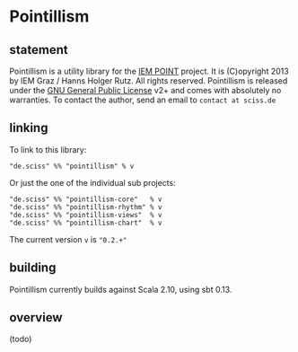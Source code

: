 # Pointillism

## statement

Pointillism is a utility library for the [IEM POINT](http://point.kug.ac.at/) project. It is (C)opyright 2013 by IEM Graz / Hanns Holger Rutz. All rights reserved. Pointillism is released under the [GNU General Public License](https://raw.github.com/iem-projects/Pointillism/master/LICENSE) v2+ and comes with absolutely no warranties. To contact the author, send an email to `contact at sciss.de`

## linking

To link to this library:

    "de.sciss" %% "pointillism" % v

Or just the one of the individual sub projects:

    "de.sciss" %% "pointillism-core"   % v
    "de.sciss" %% "pointillism-rhythm" % v
    "de.sciss" %% "pointillism-views"  % v
    "de.sciss" %% "pointillism-chart"  % v

The current version `v` is `"0.2.+"`

## building

Pointillism currently builds against Scala 2.10, using sbt 0.13.

## overview

(todo)

